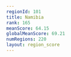 ```yaml
---
regionId: 101
title: Namibia
rank: 165
meanScore: 64.15
globalMeanScore: 69.21
numRegions: 220
layout: region_score
---
```

